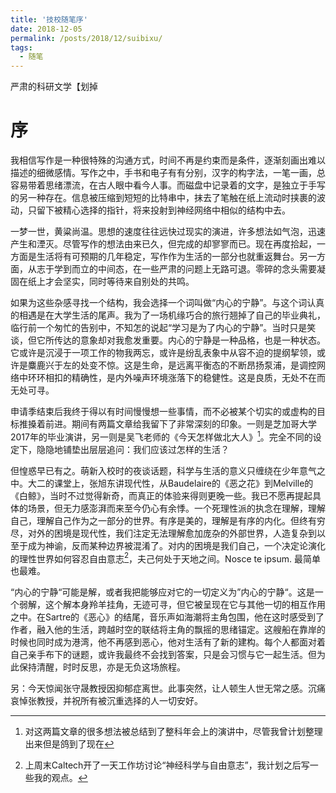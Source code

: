 ```yaml
---
title: '技校随笔序'
date: 2018-12-05
permalink: /posts/2018/12/suibixu/
tags:
  - 随笔
---
```


严肃的科研文学【划掉

# 序

我相信写作是一种很特殊的沟通方式，时间不再是约束而是条件，逐渐刻画出难以描述的细微感情。写作之中，手书和电子有有分别，汉字的构字法，一笔一画，总容易带着思绪漂流，在古人眼中看今人事。而磁盘中记录着的文字，是独立于手写的另一种存在。信息被压缩到短短的比特串中，抹去了笔触在纸上流动时挟裹的波动，只留下被精心选择的指针，将来投射到神经网络中相似的结构中去。

一梦一世，黄粱尚温。思想的速度往往远快过现实的演进，许多想法如气泡，迅速产生和湮灭。尽管写作的想法由来已久，但完成的却寥寥而已。现在再度拾起，一方面是生活将有可预期的几年稳定，写作作为生活的一部分也就重返舞台。另一方面，从志于学到而立的中间态，在一些严肃的问题上无路可退。零碎的念头需要凝固在纸上才会坚实，同时等待来自别处的共鸣。

如果为这些杂感寻找一个结构，我会选择一个词叫做“内心的宁静”。与这个词认真的相遇是在大学生活的尾声。我为了一场机缘巧合的旅行翘掉了自己的毕业典礼，临行前一个匆忙的告别中，不知怎的说起“学习是为了内心的宁静”。当时只是笑谈，但它所传达的意象却对我愈发重要。内心的宁静是一种品格，也是一种状态。它或许是沉浸于一项工作的物我两忘，或许是纷乱表象中从容不迫的提纲挈领，或许是麋鹿兴于左的处变不惊。这是生命，是远离平衡态的不断昂扬泵浦，是调控网络中环环相扣的精确性，是内外噪声环境涨落下的稳健性。这是良质，无处不在而无处可寻。

申请季结束后我终于得以有时间慢慢想一些事情，而不必被某个切实的或虚构的目标推搡着前进。期间有两篇文章给我留下了非常深刻的印象。一则是芝加哥大学2017年的毕业演讲，另一则是吴飞老师的《今天怎样做北大人》[^1]。完全不同的设定下，隐隐地铺垫出层层追问：我们应该过怎样的生活？  

[^1]: 对这两篇文章的很多想法被总结到了整科年会上的演讲中，尽管我曾计划整理出来但是鸽到了现在

但惶惑早已有之。萌新入校时的夜谈话题，科学与生活的意义只缠绕在少年意气之中。大二的课堂上，张旭东讲现代性，从Baudelaire的《恶之花》到Melville的《白鲸》，当时不过觉得新奇，而真正的体验来得则更晚一些。我已不愿再提起具体的场景，但无力感澎湃而来至今仍心有余悸。一个死理性派的执念在理解，理解自己，理解自己作为之一部分的世界。有序是美的，理解是有序的内化。但终有穷尽，对外的困境是现代性，我们注定无法理解愈加庞杂的外部世界，人造复杂到以至于成为神谕，反而某种边界被混淆了。对内的困境是我们自己，一个决定论演化的理性世界如何容忍自由意志[^2]，夫己何处于天地之间。Nosce te ipsum. 最简单也最难。

[^2]: 上周末Caltech开了一天工作坊讨论“神经科学与自由意志”，我计划之后写一些我的观点。

“内心的宁静“可能是解，或者我把能够应对它的一切定义为”内心的宁静“。这是一个弱解，这个解本身羚羊挂角，无迹可寻，但它被呈现在它与其他一切的相互作用之中。在Sartre的《恶心》的结尾，音乐声如海潮将主角包围，他在这时感受到了作者，融入他的生活，跨越时空的联结将主角的飘摇的思绪锚定。这艘船在靠岸的时候也同时成为港湾，他不再感到恶心，他对生活有了新的建构。每个人都面对着自己亲手布下的谜题，或许我最终不会找到答案，只是会习惯与它一起生活。但为此保持清醒，时时反思，亦是无负这场旅程。

另：今天惊闻张守晟教授因抑郁症离世。此事突然，让人顿生人世无常之感。沉痛哀悼张教授，并祝所有被沉重选择的人一切安好。